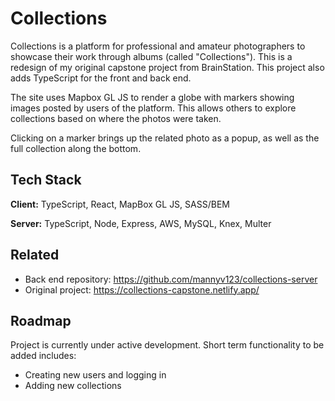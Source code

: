 
# Collections

Collections is a platform for professional and amateur photographers to showcase their work through albums (called "Collections"). This is a redesign of my original capstone project from BrainStation. This project also adds TypeScript for the front and back end.

The site uses Mapbox GL JS to render a globe with markers showing images posted by users of the platform. This allows others to explore collections based on where the photos were taken.

Clicking on a marker brings up the related photo as a popup, as well as the full collection along the bottom.


## Tech Stack

**Client:** TypeScript, React, MapBox GL JS, SASS/BEM

**Server:** TypeScript, Node, Express, AWS, MySQL, Knex, Multer


## Related

- Back end repository: https://github.com/mannyv123/collections-server
- Original project: https://collections-capstone.netlify.app/


## Roadmap

Project is currently under active development. Short term functionality to be added includes:

- Creating new users and logging in
- Adding new collections
